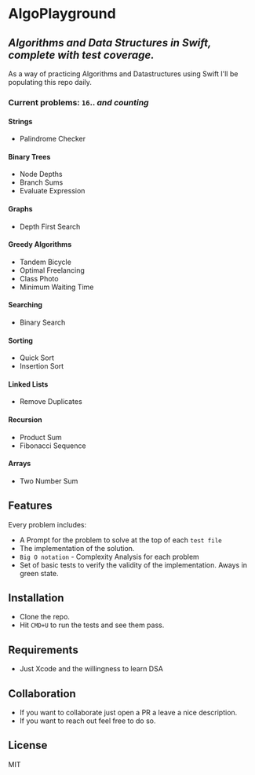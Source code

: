 # AlgoPlayground
## _Algorithms and Data Structures in Swift, complete with test coverage._

As a way of practicing Algorithms and Datastructures using Swift I'll be populating this repo daily.

### Current problems: `16`.. _and counting_

#### Strings
- Palindrome Checker

#### Binary Trees
- Node Depths
- Branch Sums
- Evaluate Expression

#### Graphs
- Depth First Search

#### Greedy Algorithms
- Tandem Bicycle
- Optimal Freelancing
- Class Photo
- Minimum Waiting Time

#### Searching
- Binary Search

#### Sorting
- Quick Sort
- Insertion Sort

#### Linked Lists
- Remove Duplicates

#### Recursion
- Product Sum
- Fibonacci Sequence

#### Arrays
- Two Number Sum

## Features
Every problem includes:

- A Prompt for the problem to solve at the top of each `test file`
- The implementation of the solution.
- `Big O notation` - Complexity Analysis for each problem
- Set of basic tests to verify the validity of the implementation. Aways in green state.

## Installation

- Clone the repo.
- Hit `CMD+U` to run the tests and see them pass.

## Requirements

- Just Xcode and the willingness to learn DSA

## Collaboration

- If you want to collaborate just open a PR a leave a nice description.
- If you want to reach out feel free to do so.

## License

MIT
